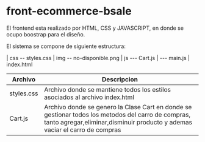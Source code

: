 # front-ecommerce-bsale

El frontend esta realizado por HTML, CSS y JAVASCRIPT, en donde se ocupo boostrap para el diseño.

El sistema se compone de siguiente estructura:

| css -- styles.css
| img -- no-disponible.png
| js --- Cart.js
|    --- main.js 
| index.html

|      Archivo      |       Descripcion        | 
| ----------------- | ------------------------ | 
|   styles.css      | Archivo donde se mantiene todos los estilos asociados al archivo index.html  | 
|    Cart.js        | Archivo donde se genero la Clase Cart en donde se gestionar todos los metodos del carro de compras, tanto agregar,eliminar,disminuir producto y ademas vaciar el carro de compras                       | 

